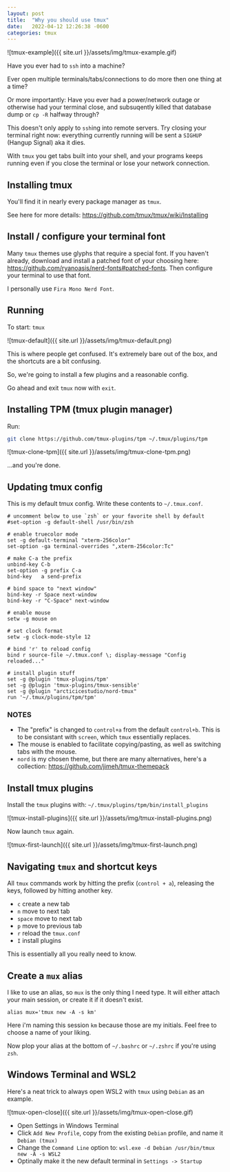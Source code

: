 ```yaml
---
layout: post
title:  "Why you should use tmux"
date:   2022-04-12 12:26:38 -0600
categories: tmux
---
```


![tmux-example]({{ site.url }}/assets/img/tmux-example.gif)

Have you ever had to `ssh` into a machine? 

Ever open multiple terminals/tabs/connections to do more then one thing at a time?

Or more importantly: Have you ever had a power/network outage or otherwise had your terminal close,
and subsuqently killed that database dump or `cp -R` halfway through?

This doesn't only apply to `ssh`ing into remote servers. Try closing your terminal right now:
everything currently running will be sent a `SIGHUP` (Hangup Signal) aka it dies.

With `tmux` you get tabs built into your shell, and your programs keeps running even if you
close the terminal or lose your network connection.

## Installing tmux

You'll find it in nearly every package manager as `tmux`.

See here for more details: <https://github.com/tmux/tmux/wiki/Installing>

## Install / configure your terminal font

Many `tmux` themes use glyphs that require a special font.
If you haven't already, download and install a patched font of your choosing here: <https://github.com/ryanoasis/nerd-fonts#patched-fonts>.
Then configure your terminal to use that font.

I personally use `Fira Mono Nerd Font`.

## Running

To start: `tmux`

![tmux-default]({{ site.url }}/assets/img/tmux-default.png)

This is where people get confused. It's extremely bare out of the box, and the shortcuts are a bit confusing.

So, we're going to install a few plugins and a reasonable config.

Go ahead and exit `tmux` now with `exit`.

## Installing TPM (tmux plugin manager)

Run:

```bash
git clone https://github.com/tmux-plugins/tpm ~/.tmux/plugins/tpm
```

![tmux-clone-tpm]({{ site.url }}/assets/img/tmux-clone-tpm.png)

...and you're done.

## Updating tmux config

This is my default tmux config. Write these contents to `~/.tmux.conf`.

```tmux
# uncomment below to use `zsh` or your favorite shell by default
#set-option -g default-shell /usr/bin/zsh

# enable truecolor mode
set -g default-terminal "xterm-256color"
set-option -ga terminal-overrides ",xterm-256color:Tc"

# make C-a the prefix
unbind-key C-b
set-option -g prefix C-a
bind-key   a send-prefix

# bind space to "next window"
bind-key -r Space next-window
bind-key -r "C-Space" next-window

# enable mouse
setw -g mouse on

# set clock format
setw -g clock-mode-style 12

# bind 'r' to reload config
bind r source-file ~/.tmux.conf \; display-message "Config reloaded..."

# install plugin stuff
set -g @plugin 'tmux-plugins/tpm'
set -g @plugin 'tmux-plugins/tmux-sensible'
set -g @plugin "arcticicestudio/nord-tmux"
run '~/.tmux/plugins/tpm/tpm'
```

### NOTES 

- The "prefix" is changed to `control+a` from the default `control+b`. This is to be consistant with `screen`, which `tmux` essentially replaces.
- The mouse is enabled to facilitate copying/pasting, as well as switching tabs with the mouse.
- `nord` is my chosen theme, but there are many alternatives, here's a collection: <https://github.com/jimeh/tmux-themepack>

## Install tmux plugins

Install the `tmux` plugins with: `~/.tmux/plugins/tpm/bin/install_plugins`

![tmux-install-plugins]({{ site.url }}/assets/img/tmux-install-plugins.png)

Now launch `tmux` again.

![tmux-first-launch]({{ site.url }}/assets/img/tmux-first-launch.png)

## Navigating `tmux` and shortcut keys

All `tmux` commands work by hitting the prefix (`control + a`), releasing the keys, followed by hitting another key.

- `c`       create a new tab
- `n`       move to next tab
- `space`   move to next tab
- `p`       move to previous tab
- `r`       reload the `tmux.conf`
- `I`       install plugins

This is essentially all you really need to know.

## Create a `mux` alias

I like to use an alias, so `mux` is the only thing I need type. It will either attach your main session, or create it if it doesn't exist.

`alias mux='tmux new -A -s km'`

Here i'm naming this session `km` because those are my initials. Feel free to choose a name of your liking.

Now plop your alias at the bottom of `~/.bashrc` or `~/.zshrc` if you're using `zsh`.

## Windows Terminal and WSL2

Here's a neat trick to always open WSL2 with `tmux` using `Debian` as an example.

![tmux-open-close]({{ site.url }}/assets/img/tmux-open-close.gif)

- Open Settings in Windows Terminal
- Click `Add New Profile`, copy from the existing `Debian` profile, and name it `Debian (tmux)`
- Change the `Command Line` option to: `wsl.exe -d Debian /usr/bin/tmux new -A -s WSL2`
- Optinally make it the new default terminal in `Settings -> Startup`

